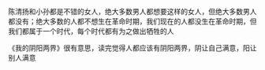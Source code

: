 陈清扬和小孙都是不错的女人，绝大多数男人都想要这样的女人，但绝大多数男人都没有；绝大多数的人都不想生在革命时期，我们现在的人都没生在革命时期，但我们都属于一个时代，每个时代都有为之做出牺牲的人

《我的阴阳两界》很有意思，读完觉得人都应该有阴阳两界，阴让自己满意，阳让别人满意